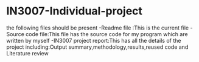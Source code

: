 # IN3007-Individual-project
the following files should be present 
-Readme file :This is the current file
-Source code file:This file has the source code for my program which are written by myself
-IN3007 project report:This has all the details of the project including:Output summary,methodology,results,reused code and Literature review

